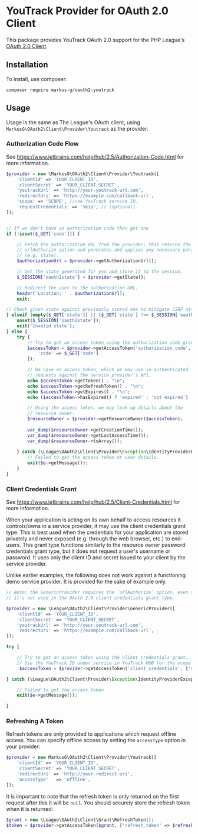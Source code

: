 # YouTrack Provider for OAuth 2.0 Client

This package provides YouTrack OAuth 2.0 support for the PHP League's [OAuth 2.0 Client](https://github.com/thephpleague/oauth2-client).

## Installation

To install, use composer:

```
composer require markus-g/oauth2-youtrack
```

## Usage

Usage is the same as The League's OAuth client, using `MarkusG\OAuth2\Client\Provider\Youtrack` as the provider.

### Authorization Code Flow
See https://www.jetbrains.com/help/hub/2.5/Authorization-Code.html for more information.

```php
$provider = new \MarkusG\OAuth2\Client\Provider\Youtrack([
    'clientId' => 'YOUR_CLIENT_ID',
    'clientSecret' => 'YOUR_CLIENT_SECRET',   
    'youtrackUrl' => 'http://your-youtrack-url.com',   
    'redirectUri' => 'https://example.com/callback-url',
    'scope' => 'SCOPE', //use YouTrack service ID.
    'requestCredentials' => 'skip', // (optional)
]);


// If we don't have an authorization code then get one
if (!isset($_GET['code'])) {

    // Fetch the authorization URL from the provider; this returns the
    // urlAuthorize option and generates and applies any necessary parameters
    // (e.g. state).
    $authorizationUrl = $provider->getAuthorizationUrl();

    // Get the state generated for you and store it to the session.
    $_SESSION['oauth2state'] = $provider->getState();

    // Redirect the user to the authorization URL.
    header('Location: ' . $authorizationUrl);
    exit;

// Check given state against previously stored one to mitigate CSRF attack
} elseif (empty($_GET['state']) || ($_GET['state'] !== $_SESSION['oauth2state'])) {
    unset($_SESSION['oauth2state']);
    exit('Invalid state');
} else {
    try {
        // Try to get an access token using the authorization code grant.
        $accessToken = $provider->getAccessToken('authorization_code', [
            'code' => $_GET['code']
        ]);

        // We have an access token, which we may use in authenticated
        // requests against the service provider's API.
        echo $accessToken->getToken() . "\n";
        echo $accessToken->getRefreshToken() . "\n";
        echo $accessToken->getExpires() . "\n";
        echo ($accessToken->hasExpired() ? 'expired' : 'not expired') . "\n";

        // Using the access token, we may look up details about the
        // resource owner.
        $resourceOwner = $provider->getResourceOwner($accessToken);
        
        var_dump($resourceOwner->getCreationTime());
        var_dump($resourceOwner->getLastAccessTime());
        var_dump($resourceOwner->toArray());
        
    } catch (\League\OAuth2\Client\Provider\Exception\IdentityProviderException $e) {
        // Failed to get the access token or user details.
        exit($e->getMessage());
    }
}
```

### Client Credentials Grant
See https://www.jetbrains.com/help/hub/2.5/Client-Credentials.html for more information.

When your application is acting on its own behalf to access resources it controls/owns in a service provider, it may use the client credentials grant type. This is best used when the credentials for your application are stored privately and never exposed (e.g. through the web browser, etc.) to end-users. This grant type functions similarly to the resource owner password credentials grant type, but it does not request a user's username or password. It uses only the client ID and secret issued to your client by the service provider.

Unlike earlier examples, the following does not work against a functioning demo service provider. It is provided for the sake of example only.

``` php
// Note: the GenericProvider requires the `urlAuthorize` option, even though
// it's not used in the OAuth 2.0 client credentials grant type.

$provider = new \League\OAuth2\Client\Provider\GenericProvider([
    'clientId' => 'YOUR_CLIENT_ID',
    'clientSecret' => 'YOUR_CLIENT_SECRET',   
    'youtrackUrl' => 'http://your-youtrack-url.com',   
    'redirectUri' => 'https://example.com/callback-url',
]);

try {

    // Try to get an access token using the client credentials grant.
    // Use the YouTrack ID under service in YouTrack HUB for the scope parameter
     $accessToken = $provider->getAccessToken('client_credentials', ['scope' => 'SCOPE']);

} catch (\League\OAuth2\Client\Provider\Exception\IdentityProviderException $e) {

    // Failed to get the access token
    exit($e->getMessage());

}
```

### Refreshing A Token

Refresh tokens are only provided to applications which request offline access. You can specify offline access by setting the `accessType` option in your provider:

```php
$provider = new MarkusG\OAuth2\Client\Provider\Youtrack([
    'clientId' => 'YOUR_CLIENT_ID',
    'clientSecret' => 'YOUR_CLIENT_SECRET',
    'redirectUri' => 'http://your-redirect-uri',
    'accessType'   => 'offline',
]);
```

It is important to note that the refresh token is only returned on the first request after this it will be `null`. You should securely store the refresh token when it is returned:

```php
$grant = new \League\OAuth2\Client\Grant\RefreshToken();
$token = $provider->getAccessToken($grant, ['refresh_token' => $refreshToken]);
```
